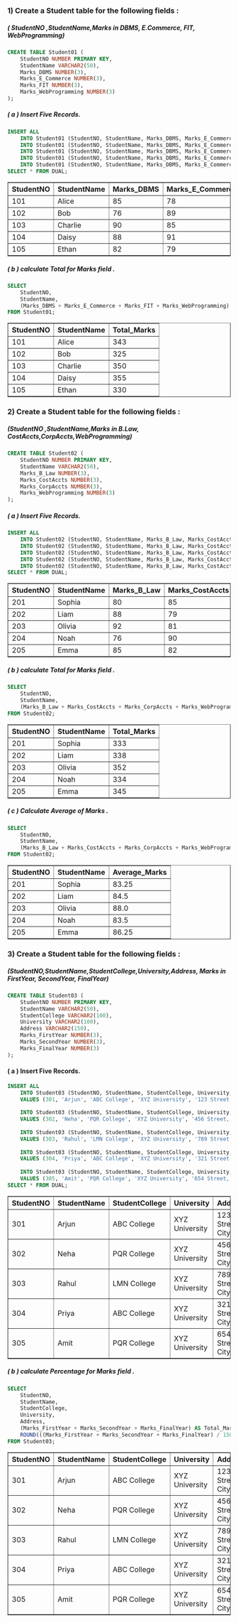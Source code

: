 ### 1) Create a Student table for the following fields :


##### ( StudentNO ,StudentName,Marks in DBMS, E.Commerce, FIT, WebProgramming)
```sql
CREATE TABLE Student01 (
    StudentNO NUMBER PRIMARY KEY,
    StudentName VARCHAR2(50),
    Marks_DBMS NUMBER(3),
    Marks_E_Commerce NUMBER(3),
    Marks_FIT NUMBER(3),
    Marks_WebProgramming NUMBER(3)
);
```

##### ( a ) Insert Five Records.
``` sql
INSERT ALL
    INTO Student01 (StudentNO, StudentName, Marks_DBMS, Marks_E_Commerce, Marks_FIT, Marks_WebProgramming) VALUES (101, 'Alice', 85, 78, 92, 88)
    INTO Student01 (StudentNO, StudentName, Marks_DBMS, Marks_E_Commerce, Marks_FIT, Marks_WebProgramming) VALUES (102, 'Bob', 76, 89, 81, 79)
    INTO Student01 (StudentNO, StudentName, Marks_DBMS, Marks_E_Commerce, Marks_FIT, Marks_WebProgramming) VALUES (103, 'Charlie', 90, 85, 80, 95)
    INTO Student01 (StudentNO, StudentName, Marks_DBMS, Marks_E_Commerce, Marks_FIT, Marks_WebProgramming) VALUES (104, 'Daisy', 88, 91, 84, 92)
    INTO Student01 (StudentNO, StudentName, Marks_DBMS, Marks_E_Commerce, Marks_FIT, Marks_WebProgramming) VALUES (105, 'Ethan', 82, 79, 86, 83)
SELECT * FROM DUAL;
```
<table border="1" cellpadding="10" cellspacing="0">
    <thead>
        <tr>
            <th>StudentNO</th>
            <th>StudentName</th>
            <th>Marks_DBMS</th>
            <th>Marks_E_Commerce</th>
            <th>Marks_FIT</th>
            <th>Marks_WebProgramming</th>
        </tr>
    </thead>
    <tbody>
        <tr>
            <td>101</td>
            <td>Alice</td>
            <td>85</td>
            <td>78</td>
            <td>92</td>
            <td>88</td>
        </tr>
        <tr>
            <td>102</td>
            <td>Bob</td>
            <td>76</td>
            <td>89</td>
            <td>81</td>
            <td>79</td>
        </tr>
        <tr>
            <td>103</td>
            <td>Charlie</td>
            <td>90</td>
            <td>85</td>
            <td>80</td>
            <td>95</td>
        </tr>
        <tr>
            <td>104</td>
            <td>Daisy</td>
            <td>88</td>
            <td>91</td>
            <td>84</td>
            <td>92</td>
        </tr>
        <tr>
            <td>105</td>
            <td>Ethan</td>
            <td>82</td>
            <td>79</td>
            <td>86</td>
            <td>83</td>
        </tr>
    </tbody>
</table>

##### ( b ) calculate Total for Marks field .
```sql
SELECT 
    StudentNO,
    StudentName,
    (Marks_DBMS + Marks_E_Commerce + Marks_FIT + Marks_WebProgramming) AS Total_Marks
FROM Student01;
```
<table border="1" cellpadding="10" cellspacing="0">
    <thead>
        <tr>
            <th>StudentNO</th>
            <th>StudentName</th>
            <th>Total_Marks</th>
        </tr>
    </thead>
    <tbody>
        <tr>
            <td>101</td>
            <td>Alice</td>
            <td>343</td>
        </tr>
        <tr>
            <td>102</td>
            <td>Bob</td>
            <td>325</td>
        </tr>
        <tr>
            <td>103</td>
            <td>Charlie</td>
            <td>350</td>
        </tr>
        <tr>
            <td>104</td>
            <td>Daisy</td>
            <td>355</td>
        </tr>
        <tr>
            <td>105</td>
            <td>Ethan</td>
            <td>330</td>
        </tr>
    </tbody>
</table>

### 2) Create a Student table for the following fields :

##### (StudentNO ,StudentName,Marks in B.Law, CostAccts,CorpAccts,WebProgramming)
```sql
CREATE TABLE Student02 (
    StudentNO NUMBER PRIMARY KEY,
    StudentName VARCHAR2(50),
    Marks_B_Law NUMBER(3),
    Marks_CostAccts NUMBER(3),
    Marks_CorpAccts NUMBER(3),
    Marks_WebProgramming NUMBER(3)
);
```

##### ( a ) Insert Five Records.
```sql
INSERT ALL
    INTO Student02 (StudentNO, StudentName, Marks_B_Law, Marks_CostAccts, Marks_CorpAccts, Marks_WebProgramming) VALUES (201, 'Sophia', 80, 85, 78, 90)
    INTO Student02 (StudentNO, StudentName, Marks_B_Law, Marks_CostAccts, Marks_CorpAccts, Marks_WebProgramming) VALUES (202, 'Liam', 88, 79, 84, 87)
    INTO Student02 (StudentNO, StudentName, Marks_B_Law, Marks_CostAccts, Marks_CorpAccts, Marks_WebProgramming) VALUES (203, 'Olivia', 92, 81, 88, 91)
    INTO Student02 (StudentNO, StudentName, Marks_B_Law, Marks_CostAccts, Marks_CorpAccts, Marks_WebProgramming) VALUES (204, 'Noah', 76, 90, 85, 83)
    INTO Student02 (StudentNO, StudentName, Marks_B_Law, Marks_CostAccts, Marks_CorpAccts, Marks_WebProgramming) VALUES (205, 'Emma', 85, 82, 90, 88)
SELECT * FROM DUAL;
```
<table border="1" cellpadding="10" cellspacing="0">
    <thead>
        <tr>
            <th>StudentNO</th>
            <th>StudentName</th>
            <th>Marks_B_Law</th>
            <th>Marks_CostAccts</th>
            <th>Marks_CorpAccts</th>
            <th>Marks_WebProgramming</th>
        </tr>
    </thead>
    <tbody>
        <tr>
            <td>201</td>
            <td>Sophia</td>
            <td>80</td>
            <td>85</td>
            <td>78</td>
            <td>90</td>
        </tr>
        <tr>
            <td>202</td>
            <td>Liam</td>
            <td>88</td>
            <td>79</td>
            <td>84</td>
            <td>87</td>
        </tr>
        <tr>
            <td>203</td>
            <td>Olivia</td>
            <td>92</td>
            <td>81</td>
            <td>88</td>
            <td>91</td>
        </tr>
        <tr>
            <td>204</td>
            <td>Noah</td>
            <td>76</td>
            <td>90</td>
            <td>85</td>
            <td>83</td>
        </tr>
        <tr>
            <td>205</td>
            <td>Emma</td>
            <td>85</td>
            <td>82</td>
            <td>90</td>
            <td>88</td>
        </tr>
    </tbody>
</table>
            
##### ( b ) calculate Total for Marks field .
```sql
SELECT 
    StudentNO,
    StudentName,
    (Marks_B_Law + Marks_CostAccts + Marks_CorpAccts + Marks_WebProgramming) AS Total_Marks
FROM Student02;
```
<table border="1" cellpadding="10" cellspacing="0">
    <thead>
        <tr>
            <th>StudentNO</th>
            <th>StudentName</th>
            <th>Total_Marks</th>
        </tr>
    </thead>
    <tbody>
        <tr>
            <td>201</td>
            <td>Sophia</td>
            <td>333</td>
        </tr>
        <tr>
            <td>202</td>
            <td>Liam</td>
            <td>338</td>
        </tr>
        <tr>
            <td>203</td>
            <td>Olivia</td>
            <td>352</td>
        </tr>
        <tr>
            <td>204</td>
            <td>Noah</td>
            <td>334</td>
        </tr>
        <tr>
            <td>205</td>
            <td>Emma</td>
            <td>345</td>
        </tr>
    </tbody>
</table>


##### ( c ) Calculate Average of Marks . 
```sql
SELECT 
    StudentNO,
    StudentName,
    (Marks_B_Law + Marks_CostAccts + Marks_CorpAccts + Marks_WebProgramming) / 4 AS Average_Marks
FROM Student02;
```
<table border="1" cellpadding="10" cellspacing="0">
    <thead>
        <tr>
            <th>StudentNO</th>
            <th>StudentName</th>
            <th>Average_Marks</th>
        </tr>
    </thead>
    <tbody>
        <tr>
            <td>201</td>
            <td>Sophia</td>
            <td>83.25</td>
        </tr>
        <tr>
            <td>202</td>
            <td>Liam</td>
            <td>84.5</td>
        </tr>
        <tr>
            <td>203</td>
            <td>Olivia</td>
            <td>88.0</td>
        </tr>
        <tr>
            <td>204</td>
            <td>Noah</td>
            <td>83.5</td>
        </tr>
        <tr>
            <td>205</td>
            <td>Emma</td>
            <td>86.25</td>
        </tr>
    </tbody>
</table>


### 3) Create a Student table for the following fields :

##### (StudentNO,StudentName,StudentCollege,University,Address, Marks in FirstYear, SecondYear, FinalYear)
```sql
CREATE TABLE Student03 (
    StudentNO NUMBER PRIMARY KEY,
    StudentName VARCHAR2(50),
    StudentCollege VARCHAR2(100),
    University VARCHAR2(100),
    Address VARCHAR2(150),
    Marks_FirstYear NUMBER(3),
    Marks_SecondYear NUMBER(3),
    Marks_FinalYear NUMBER(3)
);

```

#### ( a ) Insert Five Records.
```sql
INSERT ALL
    INTO Student03 (StudentNO, StudentName, StudentCollege, University, Address, Marks_FirstYear, Marks_SecondYear, Marks_FinalYear) 
    VALUES (301, 'Arjun', 'ABC College', 'XYZ University', '123 Street, City A', 450, 480, 490)
    
    INTO Student03 (StudentNO, StudentName, StudentCollege, University, Address, Marks_FirstYear, Marks_SecondYear, Marks_FinalYear) 
    VALUES (302, 'Neha', 'PQR College', 'XYZ University', '456 Street, City B', 460, 470, 495)
    
    INTO Student03 (StudentNO, StudentName, StudentCollege, University, Address, Marks_FirstYear, Marks_SecondYear, Marks_FinalYear) 
    VALUES (303, 'Rahul', 'LMN College', 'XYZ University', '789 Street, City C', 470, 465, 485)
    
    INTO Student03 (StudentNO, StudentName, StudentCollege, University, Address, Marks_FirstYear, Marks_SecondYear, Marks_FinalYear) 
    VALUES (304, 'Priya', 'ABC College', 'XYZ University', '321 Street, City D', 455, 480, 470)
    
    INTO Student03 (StudentNO, StudentName, StudentCollege, University, Address, Marks_FirstYear, Marks_SecondYear, Marks_FinalYear) 
    VALUES (305, 'Amit', 'PQR College', 'XYZ University', '654 Street, City E', 480, 490, 495)
SELECT * FROM DUAL;

```
<table border="1" cellpadding="10" cellspacing="0">
    <thead>
        <tr>
            <th>StudentNO</th>
            <th>StudentName</th>
            <th>StudentCollege</th>
            <th>University</th>
            <th>Address</th>
            <th>Marks_FirstYear</th>
            <th>Marks_SecondYear</th>
            <th>Marks_FinalYear</th>
            <th>Percentage</th>
        </tr>
    </thead>
    <tbody>
        <tr>
            <td>301</td>
            <td>Arjun</td>
            <td>ABC College</td>
            <td>XYZ University</td>
            <td>123 Street, City A</td>
            <td>450</td>
            <td>480</td>
            <td>490</td>
            <td>80.0%</td>
        </tr>
        <tr>
            <td>302</td>
            <td>Neha</td>
            <td>PQR College</td>
            <td>XYZ University</td>
            <td>456 Street, City B</td>
            <td>460</td>
            <td>470</td>
            <td>495</td>
            <td>81.17%</td>
        </tr>
        <tr>
            <td>303</td>
            <td>Rahul</td>
            <td>LMN College</td>
            <td>XYZ University</td>
            <td>789 Street, City C</td>
            <td>470</td>
            <td>465</td>
            <td>485</td>
            <td>80.0%</td>
        </tr>
        <tr>
            <td>304</td>
            <td>Priya</td>
            <td>ABC College</td>
            <td>XYZ University</td>
            <td>321 Street, City D</td>
            <td>455</td>
            <td>480</td>
            <td>470</td>
            <td>78.5%</td>
        </tr>
        <tr>
            <td>305</td>
            <td>Amit</td>
            <td>PQR College</td>
            <td>XYZ University</td>
            <td>654 Street, City E</td>
            <td>480</td>
            <td>490</td>
            <td>495</td>
            <td>81.5%</td>
        </tr>
    </tbody>
</table>


##### ( b ) calculate Percentage for Marks field .
```sql
SELECT 
    StudentNO,
    StudentName,
    StudentCollege,
    University,
    Address,
    (Marks_FirstYear + Marks_SecondYear + Marks_FinalYear) AS Total_Marks,
    ROUND(((Marks_FirstYear + Marks_SecondYear + Marks_FinalYear) / 1500) * 100, 2) AS Percentage
FROM Student03;
```
<table border="1" cellpadding="10" cellspacing="0">
    <thead>
        <tr>
            <th>StudentNO</th>
            <th>StudentName</th>
            <th>StudentCollege</th>
            <th>University</th>
            <th>Address</th>
            <th>Total_Marks</th>
            <th>Percentage</th>
        </tr>
    </thead>
    <tbody>
        <tr>
            <td>301</td>
            <td>Arjun</td>
            <td>ABC College</td>
            <td>XYZ University</td>
            <td>123 Street, City A</td>
            <td>1420</td>
            <td>94.67%</td>
        </tr>
        <tr>
            <td>302</td>
            <td>Neha</td>
            <td>PQR College</td>
            <td>XYZ University</td>
            <td>456 Street, City B</td>
            <td>1425</td>
            <td>95.00%</td>
        </tr>
        <tr>
            <td>303</td>
            <td>Rahul</td>
            <td>LMN College</td>
            <td>XYZ University</td>
            <td>789 Street, City C</td>
            <td>1420</td>
            <td>94.67%</td>
        </tr>
        <tr>
            <td>304</td>
            <td>Priya</td>
            <td>ABC College</td>
            <td>XYZ University</td>
            <td>321 Street, City D</td>
            <td>1405</td>
            <td>93.67%</td>
        </tr>
        <tr>
            <td>305</td>
            <td>Amit</td>
            <td>PQR College</td>
            <td>XYZ University</td>
            <td>654 Street, City E</td>
            <td>1465</td>
            <td>97.67%</td>
        </tr>
    </tbody>
</table>



